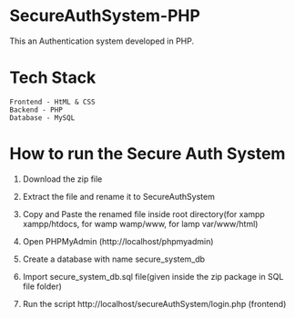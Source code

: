 # SecureAuthSystem-PHP

This an Authentication system developed in PHP.

# Tech Stack

```
Frontend - HtML & CSS
Backend - PHP
Database - MySQL

```

# How to run the Secure Auth System

1. Download the zip file

2. Extract the file and rename it to SecureAuthSystem

3. Copy and Paste the renamed file inside root directory(for xampp xampp/htdocs, for wamp wamp/www, for lamp var/www/html)

4. Open PHPMyAdmin (http://localhost/phpmyadmin)

5. Create a database with name secure_system_db

6. Import secure_system_db.sql file(given inside the zip package in SQL file folder)

7. Run the script http://localhost/secureAuthSystem/login.php (frontend)
